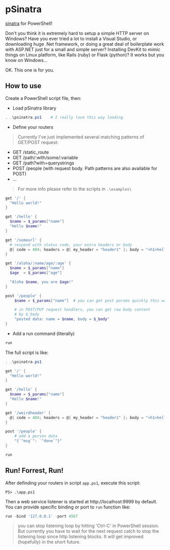 # pSinatra
[sinatra](http://www.sinatrarb.com/) for PowerShell!

Don't you think it is extremely hard to setup a simple HTTP server on Windows? Have you ever tried a lot to install a Visual Studio, or downloading huge .Net framework, or doing a great deal of boilerplate work with ASP.NET just for a small and simple server?
Installing DevKit to mimic things on Linux platform, like Rails (ruby) or Flask (python)? It works but you know on Windows...

OK. This one is for you.

## How to use

Create a PowerShell script file, then:

* Load pSinatra library

```powershell
. .\psinatra.ps1    # I really love this way loading
```

* Define your routers

>Currently I've just implemented several matching patterns of GET/POST request:
- GET /static_route
- GET /path/:with/some/:variable
- GET /path?with=querystrings
- POST /people (with request body. Path patterns are also available for POST)
- ...

>For more info please refer to the scripts in `.\examples\`

```powershell
get '/' {
  "Hello world!"
}

get '/hello' {
  $name = $_params["name"]
  "Hello $name!"
}

get '/someurl' {
  # respond with status code, your extra headers or body
  @{ code = 404; headers = @{ my_header = "header1" }; body = "<h1>hello</h1>"}
}

get '/aloha/:name/age/:age' {
  $name = $_params["name"]
  $age  = $_params["age"]

  "Aloha $name, you are $age!"
}

post '/people' {
	$name = $_params["name"]  # you can get post params quickly this way

	# in POST/PUT request handlers, you can get raw body content
	# by $_body
	"posted data: name = $name, body = $_body"
}
```

* Add a run command (literally)

```powershell
run
```

The full script is like:

```powershell
. .\psinatra.ps1

get '/' {
  "Hello world!"
}

get '/hello' {
  $name = $_params["name"]
  "Hello $name!"
}

get '/weirdheader' {
  @{ code = 404; headers = @{ my_header = "header1" }; body = "<h1>hello</h1>"}
}

post '/people' {
	# add a person data
	"{`"msg`": `"done`"}"
}

run
```

## Run! Forrest, Run!
After definding your routers in script `app.ps1`, execute this script:

```
PS> .\app.ps1
```
Then a web service listener is started at http://localhost:9999 by default.
You can provide specific binding or port to `run` function like:
```powershell
run -bind '127.0.0.1' -port 4567
```

>you can stop listening loop by hitting 'Ctrl-C' in PowerShell session.
But currently you have to wait for the next request catch to stop the listening loop since http listening blocks.
It will get improved (hopefully) in the short future.
